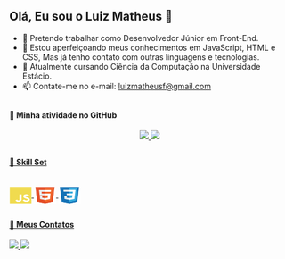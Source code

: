 ## Olá, Eu sou o Luiz Matheus 👋

- 🔭 Pretendo trabalhar como Desenvolvedor Júnior em Front-End.
- 🌱 Estou aperfeiçoando meus conhecimentos em JavaScript, HTML e CSS,
    Mas já tenho contato com outras linguagens e tecnologias.
- 📖 Atualmente cursando Ciência da Computação na Universidade Estácio.
- 📫 Contate-me no e-mail: luizmatheusf@gmail.com

##

#### 🤖  Minha atividade no GitHub

<div style="display: inline/-block" align="center">
  <a href="https://github.com/LuizMatheusf">
  <img height="160"  src="https://github-readme-stats.vercel.app/api?username=LuizMatheusf&show_icons=true&theme=nightowl&include_all_commits=true&count_private=true">
  <img height="160"  src="https://github-readme-stats.vercel.app/api/top-langs/?username=LuizMatheusf&layout=compact&langs_count=7&theme=nightowl">
</div>

##

#### 🧠 Skill Set

<div style="display: inline_block"><br>
  <img align="center" alt="JavaScript" height="30" width="40" src="https://raw.githubusercontent.com/devicons/devicon/master/icons/javascript/javascript-plain.svg"/>
  <img align="center" alt="HTML5" height="30" width="40" src="https://raw.githubusercontent.com/devicons/devicon/master/icons/html5/html5-original.svg"/>
  <img align="center" alt="CSS3" height="30" width="40" src="https://raw.githubusercontent.com/devicons/devicon/master/icons/css3/css3-original.svg"/>
</div> 

##    
    
#### 💬 Meus Contatos

<div>
  <a href = "mailto:luizmatheusf@gmail.com"><img src="https://img.shields.io/badge/-Gmail-%23333?style=for-the-badge&logo=gmail&logoColor=white" target="_blank">
    </a>
  <a href="https://www.linkedin.com/in/matheus-dos-santos-82ab94208" target="_blank"><img src="https://img.shields.io/badge/-LinkedIn-%230077B5?style=for-the-badge&logo=linkedin&logoColor=white" target="_blank">
    </a> 
</div>

